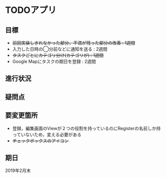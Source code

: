 # TODOアプリ

## 目標
- ~~前回実装しきれなかった部分，不満が残った部分の改善 : 1週間~~
- 入力した日時の◯分前などに通知を送る : 2週間
- ~~タスクごとにカテゴリ分け(カテゴリが) : 1週間~~
- Google Mapにタスクの期日を登録 : 2週間

## 進行状況

## 疑問点

## 要変更箇所
- 登録，編集画面のViewが２つの役割を持っているのにRegisterの名前しか持っていないため，変える必要がある
- ~~チェックボックスのアイコン~~

## 期日
2019年2月末
